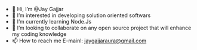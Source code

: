 - 👋 Hi, I’m @Jay Gajjar
- 👀 I’m interested in developing solution oriented softwars 
- 🌱 I’m currently learning Node.Js
- 💞️ I’m looking to collaborate on any open source project that will enhance my coding knowledge 
- 📫 How to reach me E-mainl: jaygajjaraura@gmail.com

<!---
JayGajjarAura/JayGajjarAura is a ✨ special ✨ repository because its `README.md` (this file) appears on your GitHub profile.
You can click the Preview link to take a look at your changes.
--->
